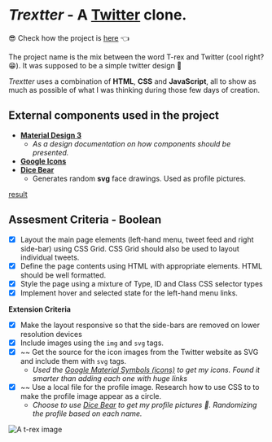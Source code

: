 # _Trextter_ - A [Twitter](twitter.com) clone.

😎 Check how the project is [here](https://lucianosimoni.github.io/html-twitter-challenge/) 👈

The project name is the mix between the word T-rex and Twitter (cool right? 😁).
It was supposed to be a simple twitter design 🙂

_Trextter_ uses a combination of **HTML**, **CSS** and **JavaScript**, all to show as much as possible of what I was thinking during those few days of creation.

## External components used in the project

- [**Material Design 3**](https://m3.material.io/)
  - _As a design documentation on how components should be presented._
- [**Google Icons**](https://fonts.google.com/icons)
- [**Dice Bear**](https://avatars.dicebear.com/)
  - Generates random **svg** face drawings. Used as profile pictures.

[result](result.gif)

## Assesment Criteria - Boolean

- [x] Layout the main page elements (left-hand menu, tweet feed and right side-bar) using CSS Grid. CSS Grid should also be used to layout individual tweets.
- [x] Define the page contents using HTML with appropriate elements. HTML should be well formatted.
- [x] Style the page using a mixture of Type, ID and Class CSS selector types
- [x] Implement hover and selected state for the left-hand menu links.

**Extension Criteria**

- [x] Make the layout responsive so that the side-bars are removed on lower resolution devices
- [x] Include images using the `img` and `svg` tags.
- [x] ~~ Get the source for the icon images from the Twitter website as SVG and include them with `svg` tags.
  - _Used the [Google Material Symbols (icons)](https://fonts.google.com/icons) to get my icons. Found it smarter than adding each one with huge links_
- [x] ~~ Use a local file for the profile image. Research how to use CSS to to make the profile image appear as a circle.
  - _Choose to use [Dice Bear](https://avatars.dicebear.com/) to get my profile pictures 🙂. Randomizing the profile based on each name._

![A t-rex image](https://emojipedia-us.s3.dualstack.us-west-1.amazonaws.com/thumbs/160/microsoft/310/t-rex_1f996.png)
